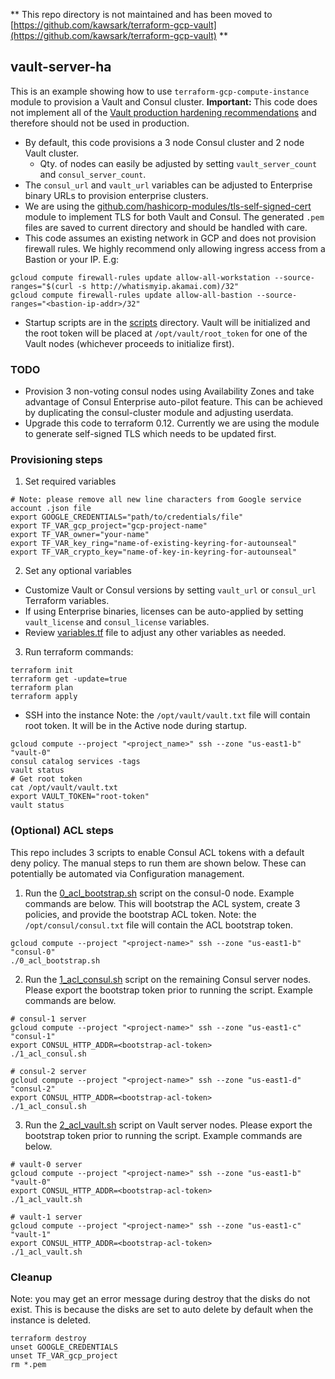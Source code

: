** This repo directory is not maintained and has been moved to [https://github.com/kawsark/terraform-gcp-vault](https://github.com/kawsark/terraform-gcp-vault) **

## vault-server-ha
This is an example showing how to use `terraform-gcp-compute-instance` module to provision a Vault and Consul cluster.
**Important:** This code does not implement all of the [Vault production hardening recommendations](https://learn.hashicorp.com/vault/operations/production-hardening) and therefore should not be used in production.

- By default, this code provisions a 3 node Consul cluster and 2 node Vault cluster. 
  - Qty. of nodes can easily be adjusted by setting `vault_server_count` and `consul_server_count`.
- The `consul_url` and `vault_url` variables can be adjusted to Enterprise binary URLs to provision enterprise clusters.
- We are using the [github.com/hashicorp-modules/tls-self-signed-cert](github.com/hashicorp-modules/tls-self-signed-cert) module to implement TLS for both Vault and Consul. The generated `.pem` files are saved to current directory and should be handled with care.
- This code assumes an existing network in GCP and does not provision firewall rules. We highly recommend only allowing ingress access from a Bastion or your IP. E.g:
```
gcloud compute firewall-rules update allow-all-workstation --source-ranges="$(curl -s http://whatismyip.akamai.com)/32"
gcloud compute firewall-rules update allow-all-bastion --source-ranges="<bastion-ip-addr>/32"
```

- Startup scripts are in the [scripts](scripts/) directory. Vault will be initialized and the root token will be placed at `/opt/vault/root_token` for one of the Vault nodes (whichever proceeds to initialize first).

### TODO
- Provision 3 non-voting consul nodes using Availability Zones and take advantage of Consul Enterprise auto-pilot feature. This can be achieved by duplicating the consul-cluster module and adjusting userdata.
- Upgrade this code to terraform 0.12. Currently we are using the []() module to generate self-signed TLS which needs to be updated first.

### Provisioning steps
1. Set required variables
```
# Note: please remove all new line characters from Google service account .json file
export GOOGLE_CREDENTIALS="path/to/credentials/file"
export TF_VAR_gcp_project="gcp-project-name"
export TF_VAR_owner="your-name"
export TF_VAR_key_ring="name-of-existing-keyring-for-autounseal"
export TF_VAR_crypto_key="name-of-key-in-keyring-for-autounseal"
```
2. Set any optional variables
- Customize Vault or Consul versions by setting `vault_url` or `consul_url` Terraform variables.
- If using Enterprise binaries, licenses can be auto-applied by setting `vault_license` and `consul_license` variables.
- Review [variables.tf](variables.tf) file to adjust any other variables as needed.

3. Run terraform commands:
```
terraform init
terraform get -update=true
terraform plan
terraform apply
```
- SSH into the instance
Note: the `/opt/vault/vault.txt` file will contain root token. It will be in the Active node during startup.
```
gcloud compute --project "<project_name>" ssh --zone "us-east1-b" "vault-0"
consul catalog services -tags
vault status
# Get root token
cat /opt/vault/vault.txt
export VAULT_TOKEN="root-token"
vault status
``` 

### (Optional) ACL steps
This repo includes 3 scripts to enable Consul ACL tokens with a default deny policy. The manual steps to run them are shown below. These can potentially be automated via Configuration management.

1. Run the [0_acl_bootstrap.sh](scripts/0_acl_bootstrap.sh) script on the consul-0 node. Example commands are below. This will bootstrap the ACL system, create 3 policies, and provide the bootstrap ACL token.
Note: the `/opt/consul/consul.txt` file will contain the ACL bootstrap token.
```
gcloud compute --project "<project-name>" ssh --zone "us-east1-b" "consul-0"
./0_acl_bootstrap.sh
```

2. Run the [1_acl_consul.sh](scripts/1_acl_consul.sh) script on the remaining Consul server nodes. Please export the bootstrap token prior to running the script. Example commands are below. 
```
# consul-1 server
gcloud compute --project "<project-name>" ssh --zone "us-east1-c" "consul-1"
export CONSUL_HTTP_ADDR=<bootstrap-acl-token>
./1_acl_consul.sh

# consul-2 server
gcloud compute --project "<project-name>" ssh --zone "us-east1-d" "consul-2"
export CONSUL_HTTP_ADDR=<bootstrap-acl-token>
./1_acl_consul.sh
```

3. Run the [2_acl_vault.sh](scripts/2_acl_vault.sh) script on Vault server nodes. Please export the bootstrap token prior to running the script. Example commands are below. 
```
# vault-0 server
gcloud compute --project "<project-name>" ssh --zone "us-east1-b" "vault-0"
export CONSUL_HTTP_ADDR=<bootstrap-acl-token>
./1_acl_vault.sh

# vault-1 server
gcloud compute --project "<project-name>" ssh --zone "us-east1-c" "vault-1"
export CONSUL_HTTP_ADDR=<bootstrap-acl-token>
./1_acl_vault.sh
```

### Cleanup
Note: you may get an error message during destroy that the disks do not exist. This is because the disks are set to auto delete by default when the instance is deleted. 
```
terraform destroy
unset GOOGLE_CREDENTIALS
unset TF_VAR_gcp_project
rm *.pem
```


